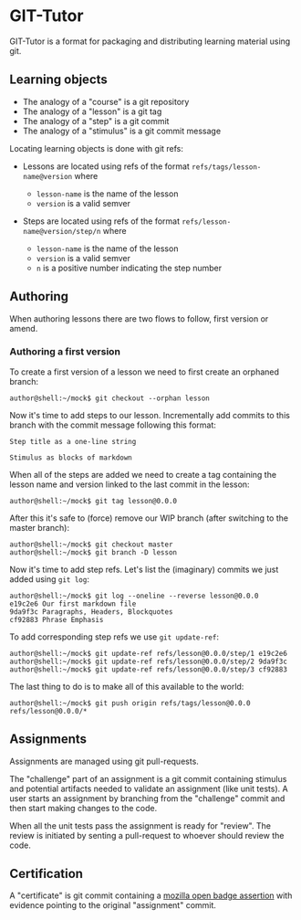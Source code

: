 # GIT-Tutor

GIT-Tutor is a format for packaging and distributing learning material using git.

## Learning objects

- The analogy of a "course" is a git repository
- The analogy of a "lesson" is a git tag
- The analogy of a "step" is a git commit
- The analogy of a "stimulus" is a git commit message

Locating learning objects is done with git refs:

- Lessons are located using refs of the format `refs/tags/lesson-name@version` where
  - `lesson-name` is the name of the lesson
  - `version` is a valid semver

- Steps are located using refs of the format `refs/lesson-name@version/step/n` where
  - `lesson-name` is the name of the lesson
  - `version` is a valid semver
  - `n` is a positive number indicating the step number

## Authoring

When authoring lessons there are two flows to follow, first version or amend.

### Authoring a first version

To create a first version of a lesson we need to first create an orphaned branch:

```shell
author@shell:~/mock$ git checkout --orphan lesson
```

Now it's time to add steps to our lesson. Incrementally add commits to this branch with the commit message following this format:

```
Step title as a one-line string

Stimulus as blocks of markdown
```

When all of the steps are added we need to create a tag containing the lesson name and version linked to the last commit in the lesson:

```shell
author@shell:~/mock$ git tag lesson@0.0.0
```

After this it's safe to (force) remove our WIP branch (after switching to the master branch):

```shell
author@shell:~/mock$ git checkout master
author@shell:~/mock$ git branch -D lesson
```

Now it's time to add step refs. Let's list the (imaginary) commits we just added using `git log`:

```shell
author@shell:~/mock$ git log --oneline --reverse lesson@0.0.0
e19c2e6 Our first markdown file
9da9f3c Paragraphs, Headers, Blockquotes
cf92883 Phrase Emphasis
```

To add corresponding step refs we use `git update-ref`:

```shell
author@shell:~/mock$ git update-ref refs/lesson@0.0.0/step/1 e19c2e6
author@shell:~/mock$ git update-ref refs/lesson@0.0.0/step/2 9da9f3c
author@shell:~/mock$ git update-ref refs/lesson@0.0.0/step/3 cf92883
```

The last thing to do is to make all of this available to the world:

```shell
author@shell:~/mock$ git push origin refs/tags/lesson@0.0.0 refs/lesson@0.0.0/*
```

## Assignments

Assignments are managed using git pull-requests.

The "challenge" part of an assignment is a git commit containing stimulus and potential artifacts needed to validate an assignment (like unit tests). A user starts an assignment by branching from the "challenge" commit and then start making changes to the code.

When all the unit tests pass the assignment is ready for "review". The review is initiated by senting a pull-request to whoever should review the code.

## Certification

A "certificate" is git commit containing a [mozilla open badge assertion](https://github.com/mozilla/openbadges-specification/blob/master/Assertion/latest.md) with evidence pointing to the original "assignment" commit.
